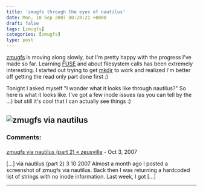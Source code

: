 ```yaml
---
title: 'zmugfs through the eyes of nautilus'
date: Mon, 10 Sep 2007 00:28:21 +0000
draft: false
tags: [zmugfs]
categories: [zmugfs]
type: post
---
```


[zmugfs](http://zeusville.wordpress.com/?s=zmugfs) is moving along slowly, but I'm pretty happy with the progress I've made so far. Learning [FUSE](http://fuse.sourceforge.net/) and about filesystem calls has been extremely interesting. I started out trying to get [mkdir](http://zeusville.wordpress.com/2007/08/24/categories-subcategories-and-albums-oh-my/) to work and realized I'm better off getting the read only part done first :)

Tonight I asked myself "I wonder what it looks like through nautilus?" So here is what it looks like. I've got a few inode issues (as you can tell by the ...) but still it's cool that I can actually see things :)

![zmugfs via nautilus](http://zeusville.files.wordpress.com/2007/09/zmugfs_via_nautilus.png)
---
### Comments:
####
[zmugfs via nautilus (part 2) &laquo; zeusville](http://zeusville.wordpress.com/2007/10/03/zmugfs-via-nautilus-part-2/ "") - <time datetime="2007-10-03 23:53:58">Oct 3, 2007</time>

\[...\] via nautilus (part 2) 3 10 2007 Almost a month ago I posted a screenshot of zmugfs via nautilus. Back then I was returning a hardcoded list of strings with no inode information. Last week, I got \[...\]
<hr />
